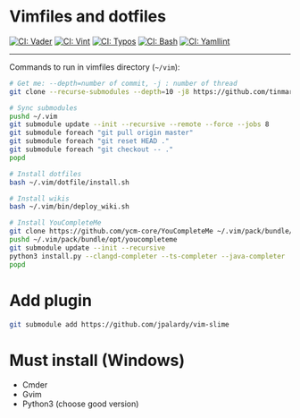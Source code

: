 # Vimfiles and dotfiles

[![CI: Vader](https://github.com/tinmarino/vimfiles/workflows/Vader/badge.svg)](https://github.com/tinmarino/vimfiles/actions)
[![CI: Vint](https://github.com/tinmarino/vimfiles/workflows/Vint/badge.svg)](https://github.com/tinmarino/vimfiles/actions)
[![CI: Typos](https://github.com/tinmarino/vimfiles/workflows/Typos/badge.svg)](https://github.com/tinmarino/vimfiles/actions)
[![CI: Bash](https://github.com/tinmarino/vimfiles/workflows/Bash/badge.svg)](https://github.com/tinmarino/vimfiles/actions)
[![CI: Yamllint](https://github.com/tinmarino/vimfiles/workflows/Yamllint/badge.svg)](https://github.com/tinmarino/vimfiles/actions)

---

Commands to run in vimfiles directory (`~/vim`):

```sh
# Get me: --depth=number of commit, -j : number of thread
git clone --recurse-submodules --depth=10 -j8 https://github.com/tinmarino/vimfiles ~/.vim

# Sync submodules
pushd ~/.vim
git submodule update --init --recursive --remote --force --jobs 8
git submodule foreach "git pull origin master"
git submodule foreach "git reset HEAD ."
git submodule foreach "git checkout -- ."
popd

# Install dotfiles
bash ~/.vim/dotfile/install.sh

# Install wikis
bash ~/.vim/bin/deploy_wiki.sh

# Install YouCompleteMe
git clone https://github.com/ycm-core/YouCompleteMe ~/.vim/pack/bundle/opt/youcompleteme
pushd ~/.vim/pack/bundle/opt/youcompleteme
git submodule update --init --recursive
python3 install.py --clangd-completer --ts-completer --java-completer
popd
```

# Add plugin

```bash
git submodule add https://github.com/jpalardy/vim-slime
```


# Must install (Windows)

* Cmder
* Gvim
* Python3 (choose good version)
